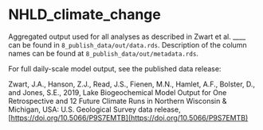 # NHLD_climate_change

Aggregated output used for all analyses as described in Zwart et al. ____ can be found in `8_publish_data/out/data.rds`. Description of the column names can be found at `8_publish_data/out/metadata.rds`.

For full daily-scale model output, see the published data release: 

Zwart, J.A., Hanson, Z.J., Read, J.S., Fienen, M.N., Hamlet, A.F., Bolster, D., and Jones, S.E., 2019, Lake Biogeochemical Model Output for One Retrospective and 12 Future Climate Runs in Northern Wisconsin & Michigan, USA: U.S. Geological Survey data release, [https://doi.org/10.5066/P9S7EMTB](https://doi.org/10.5066/P9S7EMTB)


